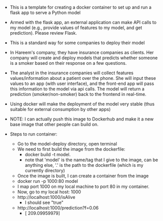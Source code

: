 - This is a template for creating a docker container to set up and run a flask app to serve a Python model
- Armed with the flask app, an external application can make API calls to my model (e.g., provide values of features to my model, and get prediction). Please review Flask.
- This is a standard way for some companies to deploy their model
- In Hareem's company, they have insurance companies as clients. Her company will create and deploy models that predicts whether someone is a smoker based on their response on a few questions.
- The analyst in the insurance companies will collect features values/information about a patient over the phone. She will input these values to an app (with user interface), and the front-end app will pass this information to the model via api calls. The model will return a prediction (smoker/non-smoker) back to the frontend in real-time.
- Using docker will make the deployment of the model very stable (thus suitable for external consumption by other apps)
- NOTE: I can actually push this image to Dockerhub and make it a new base image that other people can build on.


- Steps to run container:
  - Go to the model-deploy directory, open terminal
  - We need to first build the image from the dockerfile:
    - docker build -t model.
    - note that 'model' is the name/tag that I give to the image, can be anything else, '.' is the path to the dockerfile (which is my currently directory)
  - Once the image is built, I can create a container from the image
  - docker run -p 1000:80 model
  - I map port 1000 on my local machine to port 80 in my container.
  - Now, go to my local host: 1000
  - http://localhost:1000/isAlive
    - I should see "true"
  - http://localhost:1000/prediction?f=0.06
    - [ 209.09959979]
  
  
    
